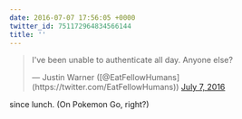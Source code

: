 ```yaml
---
date: 2016-07-07 17:56:05 +0000
twitter_id: 751172964834566144
title: ''
---
```


<blockquote class="twitter-tweet"><p lang="en" dir="ltr">I&#39;ve been unable to authenticate  all day. Anyone else?</p>&mdash; Justin Warner ([@EatFellowHumans](https://twitter.com/EatFellowHumans)) <a href="https://twitter.com/EatFellowHumans/status/751171615992537089?ref_src=twsrc%5Etfw">July 7, 2016</a></blockquote>
<script async src="https://platform.twitter.com/widgets.js" charset="utf-8"></script>

since lunch. (On Pokemon Go, right?)
